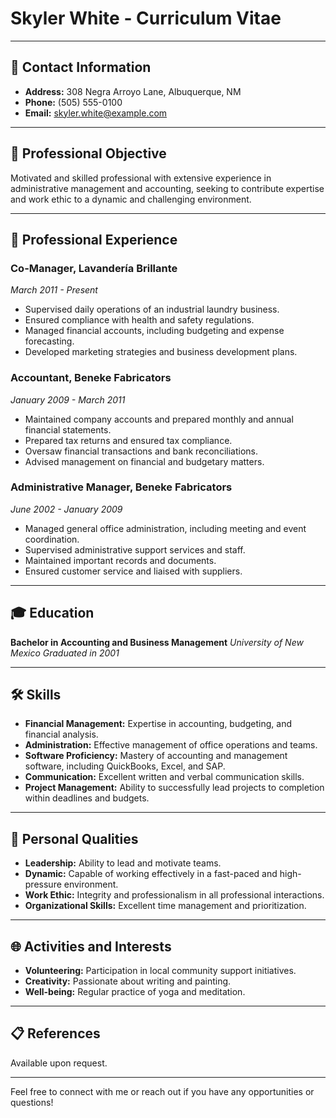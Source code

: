 # Skyler White - Curriculum Vitae

---

## 📍 Contact Information

- **Address:** 308 Negra Arroyo Lane, Albuquerque, NM
- **Phone:** (505) 555-0100
- **Email:** skyler.white@example.com

---

## 🎯 Professional Objective

Motivated and skilled professional with extensive experience in administrative management and accounting, seeking to contribute expertise and work ethic to a dynamic and challenging environment.

---

## 💼 Professional Experience

### Co-Manager, Lavandería Brillante
*March 2011 - Present*

- Supervised daily operations of an industrial laundry business.
- Ensured compliance with health and safety regulations.
- Managed financial accounts, including budgeting and expense forecasting.
- Developed marketing strategies and business development plans.

### Accountant, Beneke Fabricators
*January 2009 - March 2011*

- Maintained company accounts and prepared monthly and annual financial statements.
- Prepared tax returns and ensured tax compliance.
- Oversaw financial transactions and bank reconciliations.
- Advised management on financial and budgetary matters.

### Administrative Manager, Beneke Fabricators
*June 2002 - January 2009*

- Managed general office administration, including meeting and event coordination.
- Supervised administrative support services and staff.
- Maintained important records and documents.
- Ensured customer service and liaised with suppliers.

---

## 🎓 Education

**Bachelor in Accounting and Business Management**
*University of New Mexico*
*Graduated in 2001*

---

## 🛠️ Skills

- **Financial Management:** Expertise in accounting, budgeting, and financial analysis.
- **Administration:** Effective management of office operations and teams.
- **Software Proficiency:** Mastery of accounting and management software, including QuickBooks, Excel, and SAP.
- **Communication:** Excellent written and verbal communication skills.
- **Project Management:** Ability to successfully lead projects to completion within deadlines and budgets.

---

## 🌟 Personal Qualities

- **Leadership:** Ability to lead and motivate teams.
- **Dynamic:** Capable of working effectively in a fast-paced and high-pressure environment.
- **Work Ethic:** Integrity and professionalism in all professional interactions.
- **Organizational Skills:** Excellent time management and prioritization.

---

## 🌐 Activities and Interests

- **Volunteering:** Participation in local community support initiatives.
- **Creativity:** Passionate about writing and painting.
- **Well-being:** Regular practice of yoga and meditation.

---

## 📋 References

Available upon request.

---

Feel free to connect with me or reach out if you have any opportunities or questions!
